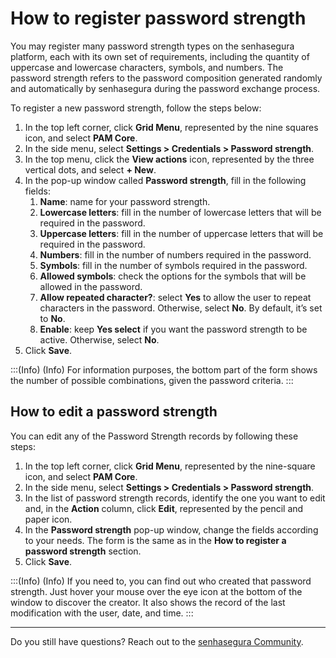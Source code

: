 # How to register password strength

You may register many password strength types on the senhasegura platform, each with its own set of requirements, including the quantity of uppercase and lowercase characters, symbols, and numbers. The password strength refers to the password composition generated randomly and automatically by senhasegura during the password exchange process.

To register a new password strength, follow the steps below:

1. In the top left corner, click **Grid Menu**, represented by the nine squares icon, and select **PAM Core**.
2. In the side menu, select **Settings > Credentials > Password strength**.
3. In the top menu, click the **View actions** icon, represented by the three vertical dots, and select **+ New**.
4. In the pop-up window called **Password strength**, fill in the following fields:
    1. **Name**: name for your password strength.
    2. **Lowercase letters**: fill in the number of lowercase letters that will be required in the password.
    3. **Uppercase letters**: fill in the number of uppercase letters that will be required in the password.
    4. **Numbers**: fill in the number of numbers required in the password.
    5. **Symbols**: fill in the number of symbols required in the password.
    6. **Allowed symbols**: check the options for the symbols that will be allowed in the password.
    7. **Allow repeated character?**: select **Yes** to allow the user to repeat characters in the password. Otherwise, select **No**. By default, it’s set to **No**.
    8. **Enable**: keep **Yes select** if you want the password strength to be active. Otherwise, select **No**.
5. Click **Save**.

:::(Info) (Info)
For information purposes, the bottom part of the form shows the number of possible combinations, given the password criteria.
:::

## How to edit a password strength

You can edit any of the Password Strength records by following these steps:

1. In the top left corner, click **Grid Menu**, represented by the nine-square icon, and select **PAM Core**.
2. In the side menu, select **Settings > Credentials > Password strength**.
3. In the list of password strength records, identify the one you want to edit and, in the **Action** column, click **Edit**, represented by the pencil and paper icon.
4. In the **Password strength** pop-up window, change the fields according to your needs. The form is the same as in the **How to register a password strength** section.
5. Click **Save**.

:::(Info) (Info)
If you need to, you can find out who created that password strength. Just hover your mouse over the eye icon at the bottom of the window to discover the creator. It also shows the record of the last modification with the user, date, and time.
:::

---

Do you still have questions? Reach out to the [senhasegura Community](https://community.senhasegura.io/).